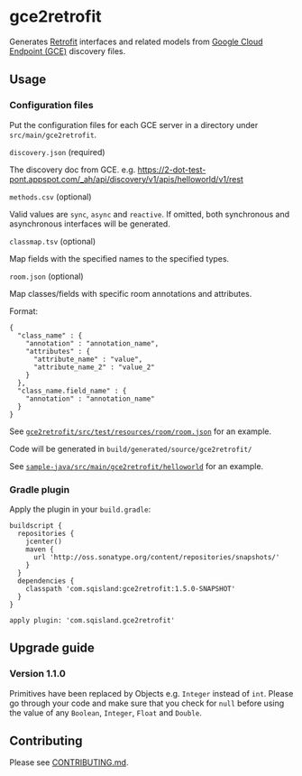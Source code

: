 # gce2retrofit

Generates [Retrofit](http://square.github.io/retrofit/) interfaces and related models from
[Google Cloud Endpoint (GCE)](https://cloud.google.com/endpoints/) discovery files.

## Usage

### Configuration files

Put the configuration files for each GCE server in a directory under `src/main/gce2retrofit`.

`discovery.json` (required)

The discovery doc from GCE.
e.g. https://2-dot-test-pont.appspot.com/_ah/api/discovery/v1/apis/helloworld/v1/rest

`methods.csv` (optional)

Valid values are `sync`, `async` and `reactive`. If omitted, both synchronous and asynchronous
interfaces will be generated.

`classmap.tsv` (optional)

Map fields with the specified names to the specified types.

`room.json` (optional)

Map classes/fields with specific room annotations and attributes.

Format:
```
{
  "class_name" : {
    "annotation" : "annotation_name",
    "attributes" : {
      "attribute_name" : "value",
      "attribute_name_2" : "value_2"
    }
  },
  "class_name.field_name" : {
    "annotation" : "annotation_name"
  }
}
```

See [`gce2retrofit/src/test/resources/room/room.json`](gce2retrofit/src/test/resources/room/room.json) for an example.

Code will be generated in `build/generated/source/gce2retrofit/`
 
See [`sample-java/src/main/gce2retrofit/helloworld`](sample-java/src/main/gce2retrofit/helloworld)
for an example.

### Gradle plugin

Apply the plugin in your `build.gradle`:

    buildscript {
      repositories {
        jcenter()
        maven {
          url 'http://oss.sonatype.org/content/repositories/snapshots/'
        }
      }
      dependencies {
        classpath 'com.sqisland:gce2retrofit:1.5.0-SNAPSHOT'
      }
    }

    apply plugin: 'com.sqisland.gce2retrofit'

## Upgrade guide

### Version 1.1.0

Primitives have been replaced by Objects e.g. `Integer` instead of `int`. Please go through your
code and make sure that you check for `null` before using the value of any `Boolean`, `Integer`,
`Float` and `Double`.

## Contributing

Please see [CONTRIBUTING.md](CONTRIBUTING.md).
